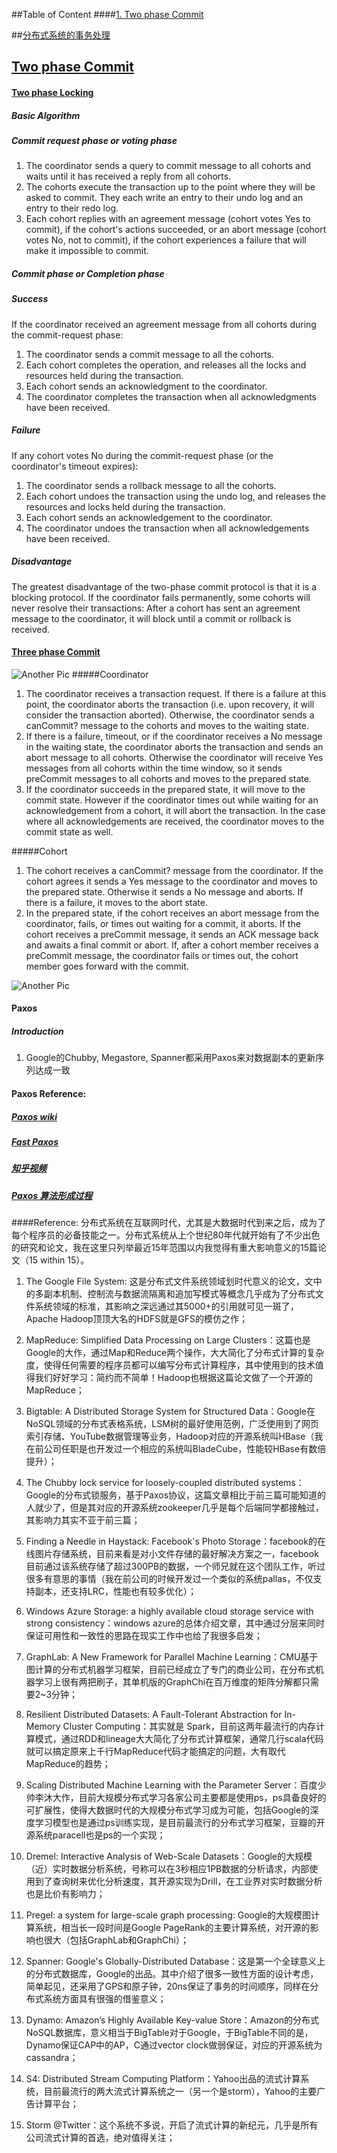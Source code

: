 ##Table of Content
####[1. Two phase Commit](#two-phase-commit)



##[分布式系统的事务处理](http://coolshell.cn/articles/10910.html)
## [Two phase Commit](http://en.wikipedia.org/wiki/Two-phase_commit_protocol)
#### [Two phase Locking](http://en.wikipedia.org/wiki/Two-phase_locking)

##### Basic Algorithm
##### Commit request phase or voting phase
  1. The coordinator sends a query to commit message to all cohorts and waits until it has received a reply from all cohorts.
  2. The cohorts execute the transaction up to the point where they will be asked to commit. They each write an entry to their undo log and an entry to their redo log.
  3. Each cohort replies with an agreement message (cohort votes Yes to commit), if the cohort's actions succeeded, or an abort message (cohort votes No, not to commit), if the cohort experiences a failure that will make it impossible to commit.

##### Commit phase or Completion phase
##### Success
If the coordinator received an agreement message from all cohorts during the commit-request phase:
  1. The coordinator sends a commit message to all the cohorts.
  2. Each cohort completes the operation, and releases all the locks and resources held during the transaction.
  3. Each cohort sends an acknowledgment to the coordinator.
  4. The coordinator completes the transaction when all acknowledgments have been received.

##### Failure 
If any cohort votes No during the commit-request phase (or the coordinator's timeout expires):
  1. The coordinator sends a rollback message to all the cohorts.
  2. Each cohort undoes the transaction using the undo log, and releases the resources and locks held during the transaction.
  3. Each cohort sends an acknowledgement to the coordinator.
  4. The coordinator undoes the transaction when all acknowledgements have been received.

##### Disadvantage 
The greatest disadvantage of the two-phase commit protocol is that it is a blocking protocol. If the coordinator fails permanently, some cohorts will never resolve their transactions: After a cohort has sent an agreement message to the coordinator, it will block until a commit or rollback is received.


#### [Three phase Commit](http://en.wikipedia.org/wiki/Three-phase_commit_protocol)

![Another Pic](https://cloud.githubusercontent.com/assets/9062406/7437312/49905918-f00b-11e4-9862-d3b3b3acd6cb.gif)
#####Coordinator
  1. The coordinator receives a transaction request. If there is a failure at this point, the coordinator aborts the transaction (i.e. upon recovery, it will consider the transaction aborted). Otherwise, the coordinator sends a canCommit? message to the cohorts and moves to the waiting state.
  2. If there is a failure, timeout, or if the coordinator receives a No message in the waiting state, the coordinator aborts the transaction and sends an abort message to all cohorts. Otherwise the coordinator will receive Yes messages from all cohorts within the time window, so it sends preCommit messages to all cohorts and moves to the prepared state.
  3. If the coordinator succeeds in the prepared state, it will move to the commit state. However if the coordinator times out while waiting for an acknowledgement from a cohort, it will abort the transaction. In the case where all acknowledgements are received, the coordinator moves to the commit state as well.
  
#####Cohort
  1. The cohort receives a canCommit? message from the coordinator. If the cohort agrees it sends a Yes message to the coordinator and moves to the prepared state. Otherwise it sends a No message and aborts. If there is a failure, it moves to the abort state.
  2. In the prepared state, if the cohort receives an abort message from the coordinator, fails, or times out waiting for a commit, it aborts. If the cohort receives a preCommit message, it sends an ACK message back and awaits a final commit or abort.
If, after a cohort member receives a preCommit message, the coordinator fails or times out, the cohort member goes forward with the commit.

![Another Pic](https://cloud.githubusercontent.com/assets/9062406/7437416/0539e774-f00c-11e4-87fa-b80260507f38.png)

#### Paxos 
##### Introduction
  1. Google的Chubby, Megastore, Spanner都采用Paxos来对数据副本的更新序列达成一致
  

#### Paxos Reference:
##### [Paxos wiki](http://en.wikipedia.org/wiki/Paxos_(computer_science)#Phase_1a:_Prepare)
##### [Fast Paxos](http://research.microsoft.com/pubs/64624/tr-2005-112.pdf)
##### [知乎视频](http://www.zhihu.com/question/19787937)
##### [Paxos 算法形成过程](http://blog.csdn.net/chen77716/article/details/6166675)





####Reference:
分布式系统在互联网时代，尤其是大数据时代到来之后，成为了每个程序员的必备技能之一。分布式系统从上个世纪80年代就开始有了不少出色的研究和论文，我在这里只列举最近15年范围以内我觉得有重大影响意义的15篇论文（15 within 15）。

1. The Google File System: 这是分布式文件系统领域划时代意义的论文，文中的多副本机制、控制流与数据流隔离和追加写模式等概念几乎成为了分布式文件系统领域的标准，其影响之深远通过其5000+的引用就可见一斑了，Apache Hadoop顶顶大名的HDFS就是GFS的模仿之作；

2. MapReduce: Simplified Data Processing on Large Clusters：这篇也是Google的大作，通过Map和Reduce两个操作，大大简化了分布式计算的复杂度，使得任何需要的程序员都可以编写分布式计算程序，其中使用到的技术值得我们好好学习：简约而不简单！Hadoop也根据这篇论文做了一个开源的MapReduce；
3. Bigtable: A Distributed Storage System for Structured Data：Google在NoSQL领域的分布式表格系统，LSM树的最好使用范例，广泛使用到了网页索引存储、YouTube数据管理等业务，Hadoop对应的开源系统叫HBase（我在前公司任职是也开发过一个相应的系统叫BladeCube，性能较HBase有数倍提升）；
4. The Chubby lock service for loosely-coupled distributed systems：Google的分布式锁服务，基于Paxos协议，这篇文章相比于前三篇可能知道的人就少了，但是其对应的开源系统zookeeper几乎是每个后端同学都接触过，其影响力其实不亚于前三篇；
5. Finding a Needle in Haystack: Facebook's Photo Storage：facebook的在线图片存储系统，目前来看是对小文件存储的最好解决方案之一，facebook目前通过该系统存储了超过300PB的数据，一个师兄就在这个团队工作，听过很多有意思的事情（我在前公司的时候开发过一个类似的系统pallas，不仅支持副本，还支持LRC，性能也有较多优化）；
6. Windows Azure Storage: a highly available cloud storage service with strong consistency：windows azure的总体介绍文章，其中通过分层来同时保证可用性和一致性的思路在现实工作中也给了我很多启发；
7. GraphLab: A New Framework for Parallel Machine Learning：CMU基于图计算的分布式机器学习框架，目前已经成立了专门的商业公司，在分布式机器学习上很有两把刷子，其单机版的GraphChi在百万维度的矩阵分解都只需要2~3分钟；
8. Resilient Distributed Datasets: A Fault-Tolerant Abstraction for In-Memory Cluster Computing：其实就是 Spark，目前这两年最流行的内存计算模式，通过RDD和lineage大大简化了分布式计算框架，通常几行scala代码就可以搞定原来上千行MapReduce代码才能搞定的问题，大有取代MapReduce的趋势；
9. Scaling Distributed Machine Learning with the Parameter Server：百度少帅李沐大作，目前大规模分布式学习各家公司主要都是使用ps，ps具备良好的可扩展性，使得大数据时代的大规模分布式学习成为可能，包括Google的深度学习模型也是通过ps训练实现，是目前最流行的分布式学习框架，豆瓣的开源系统paracell也是ps的一个实现；
10. Dremel: Interactive Analysis of Web-Scale Datasets：Google的大规模（近）实时数据分析系统，号称可以在3秒相应1PB数据的分析请求，内部使用到了查询树来优化分析速度，其开源实现为Drill，在工业界对实时数据分析也是比价有影响力；
11. Pregel: a system for large-scale graph processing: Google的大规模图计算系统，相当长一段时间是Google PageRank的主要计算系统，对开源的影响也很大（包括GraphLab和GraphChi）；
12. Spanner: Google's Globally-Distributed Database：这是第一个全球意义上的分布式数据库，Google的出品。其中介绍了很多一致性方面的设计考虑，简单起见，还采用了GPS和原子钟，20ns保证了事务的时间顺序，同样在分布式系统方面具有很强的借鉴意义；
13. Dynamo: Amazon’s Highly Available Key-value Store：Amazon的分布式NoSQL数据库，意义相当于BigTable对于Google，于BigTable不同的是，Dynamo保证CAP中的AP，C通过vector clock做弱保证，对应的开源系统为cassandra；
14. S4: Distributed Stream Computing Platform：Yahoo出品的流式计算系统，目前最流行的两大流式计算系统之一（另一个是storm），Yahoo的主要广告计算平台；
15. Storm @Twitter：这个系统不多说，开启了流式计算的新纪元，几乎是所有公司流式计算的首选，绝对值得关注；



